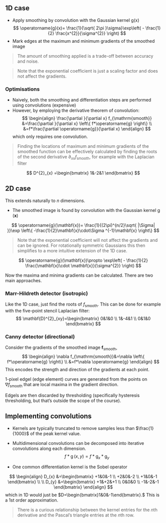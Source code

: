 ## 1D case
- Apply smoothing by convolution with the Gaussian kernel $\operatorname{g(x)}$
$$
\operatorname{g}(x)= \frac{1}{\sqrt{ 2\pi }\sigma}\exp\left( - \frac{1}{2} \frac{x^{2}}{\sigma^{2}} \right)
$$
- Mark edges at the maximum and minimum gradients of the smoothed image

>The amount of smoothing applied is a trade-off between accuracy and noise.

>Note that the exponential coefficient is just a scaling factor and does not affect the gradients.

### Optimisations
- Naively, both the smoothing and differentiation steps are performed using convolutions (expensive)
- However, by employing the derivative theorem of convolution:
$$
\begin{align}
\frac{\partial }{\partial x} f_{\mathrm{smooth}} &=\frac{\partial }{\partial x} \left\{ f*\operatorname{g} \right\}   \\
&=f*\frac{\partial \operatorname{g}}{\partial x} 
 \end{align}
$$
which only requires one convolution.

> Finding the locations of maximum and minimum gradients of the smoothed function can be effectively calculated by finding the roots of the second derivative $\partial_{xx}f_{\mathrm{smooth}},$ for example with the Laplacian filter

$$
D^{2}_{x} =\begin{bmatrix}
1&-2&1
\end{bmatrix}
$$


## 2D case

This extends naturally to $n$ dimensions.

- The smoothed image is found by convolution with the Gaussian kernel $\operatorname{g}(\mathbf{x})$

$$
\operatorname{g}(\mathbf{x})= \frac{1}{(2\pi)^{n/2}\sqrt{ |\Sigma| }}\exp \left\{ -\frac{1}{2}\mathbf{x}\cdot\Sigma ^{-1}\mathbf{x} \right\} 
$$
>Note that the exponential coefficient will not affect the gradients and can be ignored. For rotationally symmetric Gaussians this then simplifies to a more intuitive extension of the 1D case.

$$
\operatorname{g}(\mathbf{x})\propto \exp\left( - \frac{1}{2} \frac{\mathbf{x}\cdot \mathbf{x}}{\sigma^{2}} \right)
$$

Now the maxima and minima gradients can be calculated. There are two main approaches.

### Marr-Hildreth detector (isotropic)

Like the 1D case, just find the roots of $f_{\mathrm{smooth}}.$ This can be done for example with the five-point stencil Laplacian filter:
$$
\mathbf{D}^{2}_{xy}=\begin{bmatrix}
0&1&0 \\
1&-4&1 \\
0&1&0
\end{bmatrix}
$$

### Canny detector (directional)

Consider the gradients of the smoothed image $\mathbf{f}_{\mathrm{smooth}},$
$$
\begin{align}
\nabla f_{\mathrm{smooth}}&=\nabla \left\{ f*\operatorname{g} \right\}  \\
&=f*\nabla \operatorname{g}
 \end{align}
$$
This encodes the strength and direction of the gradients at each point.

1-pixel edgel (edge element) curves are generated from the points on $\nabla f_{\mathrm{smooth}}$ that are local maxima in the gradient direction.

Edgels are then discarded by thresholding (specifically hysteresis thresholding, but that’s outside the scope of the course).


## Implementing convolutions

- Kernels are typically truncated to remove samples less than $\frac{1}{1000}$ of the peak kernel value. 

- Multidimensional convolutions can be decomposed into iterative convolutions along each dimension.
$$
f*\operatorname{g}(x,y)=f*\operatorname{g}_{x}*\operatorname{g}_{y}$$

- One common differentiation kernel is the Sobel operator

$$
\begin{align}
D_{x} &=\begin{bmatrix}
+1&0&-1 \\
+2&0&-2 \\
+1&0&-1
\end{bmatrix} \\
 \\
D_{y} &=\begin{bmatrix}
+1&+2&+1 \\
0&0&0 \\
-1&-2&-1
\end{bmatrix}
 \end{align}
$$
which in 1D would just be $D=\begin{bmatrix}1&0&-1\end{bmatrix}.$ This is a 1st order approximation.

>There is a curious relationship between the kernel entries for the $n\mathrm{th}$ derivative and the Pascal’s triangle entries at the $n\mathrm{th}$ row. 
